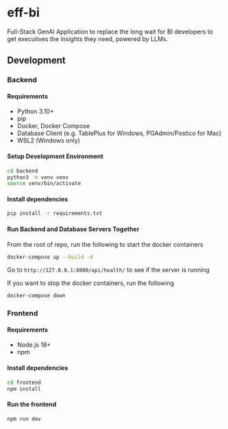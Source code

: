 # eff-bi
Full-Stack GenAI Application to replace the long wait for BI developers to get executives the insights they need, powered by LLMs.

## Development

### Backend

#### Requirements
- Python 3.10+
- pip
- Docker, Docker Compose
- Database Client (e.g. TablePlus for Windows, PGAdmin/Postico for Mac)
- WSL2 (Windows only)

#### Setup Development Environment

```bash
cd backend
python3 -m venv venv
source venv/bin/activate
```

#### Install dependencies

```bash
pip install -r requirements.txt
```

#### Run Backend and Database Servers Together

From the root of repo, run the following to start the docker containers

```bash
docker-compose up --build -d
```

Go to `http://127.0.0.1:8000/api/health/` to see if the server is running

If you want to stop the docker containers, run the following

```bash
docker-compose down
```


### Frontend

#### Requirements
- Node.js 18+
- npm

#### Install dependencies

```bash
cd frontend
npm install
```

#### Run the frontend

```bash
npm run dev
```





